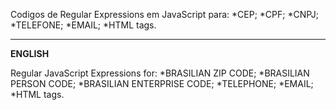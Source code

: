 Codigos de Regular Expressions em JavaScript para:
*CEP;
*CPF;
*CNPJ;
*TELEFONE;
*EMAIL;
*HTML tags.

<hr>
<b>ENGLISH</b>

Regular JavaScript Expressions for:
*BRASILIAN ZIP CODE;
*BRASILIAN PERSON CODE;
*BRASILIAN ENTERPRISE CODE;
*TELEPHONE;
*EMAIL;
*HTML tags.
